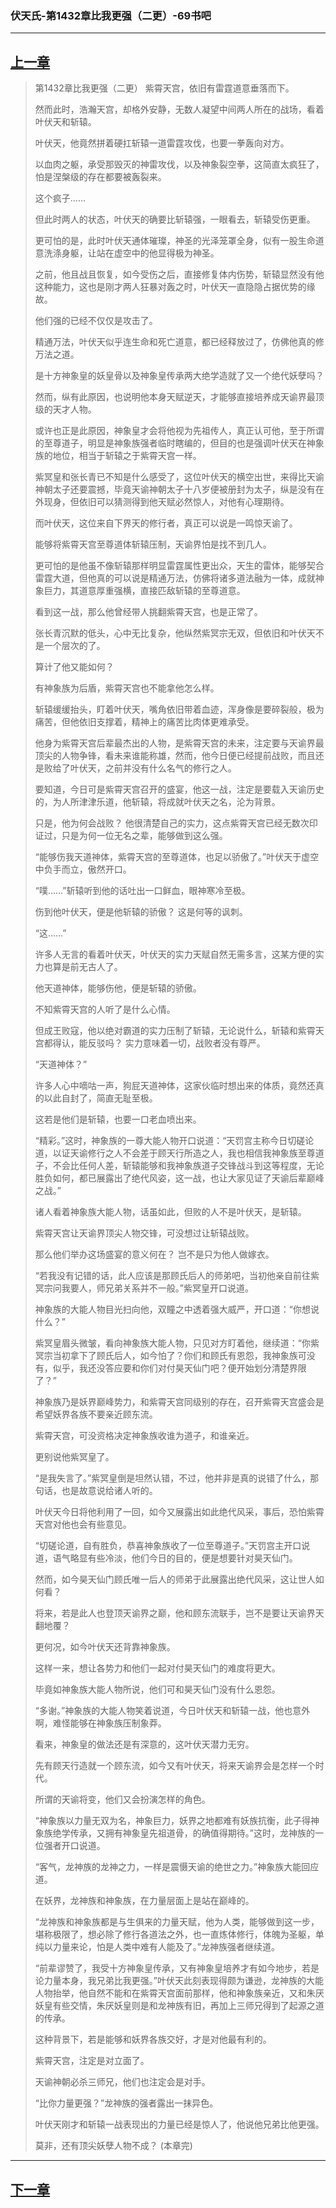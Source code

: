 ### 伏天氏-第1432章比我更强（二更）-69书吧

--------
[上一章](./fc4ea464514f35f808f0cbfc0aa03d93.md)
--------


>
>
>
>第1432章比我更强（二更）
>紫霄天宫，依旧有雷霆道意垂落而下。
>
>然而此时，浩瀚天宫，却格外安静，无数人凝望中间两人所在的战场，看着叶伏天和斩辕。
>
>叶伏天，他竟然拼着硬扛斩辕一道雷霆攻伐，也要一拳轰向对方。
>
>以血肉之躯，承受那毁灭的神雷攻伐，以及神象裂空拳，这简直太疯狂了，怕是涅槃级的存在都要被轰裂来。
>
>这个疯子……
>
>但此时两人的状态，叶伏天的确要比斩辕强，一眼看去，斩辕受伤更重。
>
>更可怕的是，此时叶伏天通体璀璨，神圣的光泽笼罩全身，似有一股生命道意洗涤身躯，让站在虚空中的他显得极为神圣。
>
>之前，他且战且恢复，如今受伤之后，直接修复体内伤势，斩辕显然没有他这种能力，这也是刚才两人狂暴对轰之时，叶伏天一直隐隐占据优势的缘故。
>
>他们强的已经不仅仅是攻击了。
>
>精通万法，叶伏天似乎连生命和死亡道意，都已经释放过了，仿佛他真的修万法之道。
>
>是十方神象皇的妖皇骨以及神象皇传承两大绝学造就了又一个绝代妖孽吗？
>
>然而，纵有此原因，也说明他本身天赋逆天，才能够直接培养成天谕界最顶级的天才人物。
>
>或许也正是此原因，神象皇才会将他视为先祖传人，真正认可他，至于所谓的至尊道子，明显是神象族强者临时瞎编的，但目的也是强调叶伏天在神象族的地位，相当于斩辕之于紫霄天宫一样。
>
>紫冥皇和张长青已不知是什么感受了，这位叶伏天的横空出世，来得比天谕神朝太子还要震撼，毕竟天谕神朝太子十八岁便被册封为太子，纵是没有在外现身，但依旧可以猜测得到他天赋必然惊人，对他有心理期待。
>
>而叶伏天，这位来自下界天的修行者，真正可以说是一鸣惊天谕了。
>
>能够将紫霄天宫至尊道体斩辕压制，天谕界怕是找不到几人。
>
>更可怕的是他虽不像斩辕那样明显雷霆属性更出众，天生的雷体，能够契合雷霆大道，但他真的可以说是精通万法，仿佛将诸多道法融为一体，成就神象巨力，其道意厚重强横，直接匹敌斩辕的至尊道意。
>
>看到这一战，那么他曾经带人挑翻紫霄天宫，也是正常了。
>
>张长青沉默的低头，心中无比复杂，他纵然紫冥宗无双，但依旧和叶伏天不是一个层次的了。
>
>算计了他又能如何？
>
>有神象族为后盾，紫霄天宫也不能拿他怎么样。
>
>斩辕缓缓抬头，盯着叶伏天，嘴角依旧带着血迹，浑身像是要碎裂般，极为痛苦，但他依旧支撑着，精神上的痛苦比肉体更难承受。
>
>他身为紫霄天宫后辈最杰出的人物，是紫霄天宫的未来，注定要与天谕界最顶尖的人物争锋，看未来谁能称雄，然而，他今日便已经提前战败，而且还是败给了叶伏天，之前并没有什么名气的修行之人。
>
>要知道，今日可是紫霄天宫召开的盛宴，他这一战，注定是要载入天谕历史的，为人所津津乐道，他斩辕，将成就叶伏天之名，沦为背景。
>
>只是，他为何会战败？
>他很清楚自己的实力，这点紫霄天宫已经无数次印证过，只是为何一位无名之辈，能够做到这么强。
>
>“能够伤我天道神体，紫霄天宫的至尊道体，也足以骄傲了。”叶伏天于虚空中负手而立，傲然开口。
>
>“噗……”斩辕听到他的话吐出一口鲜血，眼神寒冷至极。
>
>伤到他叶伏天，便是他斩辕的骄傲？
>这是何等的讽刺。
>
>“这……”
>
>许多人无言的看着叶伏天，叶伏天的实力天赋自然无需多言，这某方便的实力也算是前无古人了。
>
>他天道神体，能够伤他，便是斩辕的骄傲。
>
>不知紫霄天宫的人听了是什么心情。
>
>但成王败寇，他以绝对霸道的实力压制了斩辕，无论说什么，斩辕和紫霄天宫都得认，能反驳吗？
>实力意味着一切，战败者没有尊严。
>
>“天道神体？”
>
>许多人心中嘀咕一声，狗屁天道神体，这家伙临时想出来的体质，竟然还真的以此自封了，简直无耻至极。
>
>这若是他们是斩辕，也要一口老血喷出来。
>
>“精彩。”这时，神象族的一尊大能人物开口说道：“天罚宫主称今日切磋论道，以证天谕修行之人不会差于顾天行所造之人，我也相信我神象族至尊道子，不会比任何人差，斩辕能够和我神象族道子交锋战斗到这等程度，无论胜负如何，都已展露出了绝代风姿，这一战，也让大家见证了天谕后辈巅峰之战。”
>
>诸人看着神象族大能人物，话虽如此，但败的人不是叶伏天，是斩辕。
>
>紫霄天宫让天谕界顶尖人物交锋，可没想过让斩辕战败。
>
>那么他们举办这场盛宴的意义何在？
>岂不是只为他人做嫁衣。
>
>“若我没有记错的话，此人应该是那顾氏后人的师弟吧，当初他亲自前往紫冥宗问我要人，师兄弟关系并不一般。”紫冥皇开口说道。
>
>神象族的大能人物目光扫向他，双瞳之中透着强大威严，开口道：“你想说什么？”
>
>紫冥皇眉头微皱，看向神象族大能人物，只见对方盯着他，继续道：“你紫冥宗当初拿下了顾氏后人，如今怕了？你们和顾氏有恩怨，我神象族可没有，似乎，我还没答应要和你们对付昊天仙门吧？便开始划分清楚界限了？”
>
>神象族乃是妖界巅峰势力，和紫霄天宫同级别的存在，召开紫霄天宫盛会是希望妖界各族不要亲近顾东流。
>
>紫霄天宫，可没资格决定神象族收谁为道子，和谁亲近。
>
>更别说他紫冥皇了。
>
>“是我失言了。”紫冥皇倒是坦然认错，不过，他并非是真的说错了什么，那句话，也是故意说给诸人听的。
>
>叶伏天今日将他利用了一回，如今又展露出如此绝代风采，事后，恐怕紫霄天宫对他也会有些意见。
>
>“切磋论道，自有胜负，恭喜神象族收了一位至尊道子。”天罚宫主开口说道，语气略显有些冷淡，他们今日的目的，便是想要针对昊天仙门。
>
>然而，如今昊天仙门顾氏唯一后人的师弟于此展露出绝代风采，这让世人如何看？
>
>将来，若是此人也登顶天谕界之巅，他和顾东流联手，岂不是要让天谕界天翻地覆？
>
>更何况，如今叶伏天还背靠神象族。
>
>这样一来，想让各势力和他们一起对付昊天仙门的难度将更大。
>
>毕竟如神象族大能人物所说，他们可和昊天仙门没有什么恩怨。
>
>“多谢。”神象族的大能人物笑着说道，今日叶伏天和斩辕一战，他也意外啊，难怪能够在神象族压制象莽。
>
>看来，神象皇的做法还是有深意的，这叶伏天潜力无穷。
>
>先有顾天行造就一个顾东流，如今又有叶伏天，将来天谕界会是怎样一个时代。
>
>所谓的天谕将变，他们又会扮演怎样的角色。
>
>“神象族以力量无双为名，神象巨力，妖界之地都难有妖族抗衡，此子得神象族绝学传承，又拥有神象皇先祖道骨，的确值得期待。”这时，龙神族的一位强者开口说道。
>
>“客气，龙神族的龙神之力，一样是震慑天谕的绝世之力。”神象族大能回应道。
>
>在妖界，龙神族和神象族，在力量层面上是站在巅峰的。
>
>“龙神族和神象族都是与生俱来的力量天赋，他为人类，能够做到这一步，堪称极限了，想必除了修行各道法之外，也一直炼体修行，体魄为圣躯，单纯以力量来论，怕是人类中难有人能及了。”龙神族强者继续道。
>
>“前辈谬赞了，我受十方神象皇传承，又有神象皇培养才有如今地步，若是论力量本身，我兄弟比我更强。”叶伏天此刻表现得颇为谦逊，龙神族的大能人物抬举，他自然不能和在紫霄天宫面前那样，他和神象族亲近，又和朱厌妖皇有些交情，朱厌妖皇则是和龙神族有旧，再加上三师兄得到了起源之道的传承。
>
>这种背景下，若是能够和妖界各族交好，才是对他最有利的。
>
>紫霄天宫，注定是对立面了。
>
>天谕神朝必杀三师兄，他们也注定会是对手。
>
>“比你力量更强？”龙神族的强者露出一抹异色。
>
>叶伏天刚才和斩辕一战表现出的力量已经是惊人了，他说他兄弟比他更强。
>
>莫非，还有顶尖妖孽人物不成？
>(本章完)
>
>

--------
[下一章](./749b3fc7996f6eefdeb5817532b744d2.md)
--------
